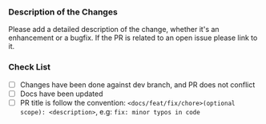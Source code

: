 ### Description of the Changes

Please add a detailed description of the change, whether it's an enhancement or a bugfix.
If the PR is related to an open issue please link to it.

### Check List

- [ ] Changes have been done against dev branch, and PR does not conflict
- [ ] Docs have been updated
- [ ] PR title is follow the convention: `<docs/feat/fix/chore>(optional scope): <description>`, e.g: `fix: minor typos in code`
